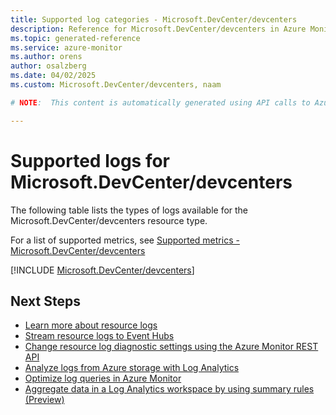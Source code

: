 ```yaml
---
title: Supported log categories - Microsoft.DevCenter/devcenters
description: Reference for Microsoft.DevCenter/devcenters in Azure Monitor Logs.
ms.topic: generated-reference
ms.service: azure-monitor
ms.author: orens
author: osalzberg
ms.date: 04/02/2025
ms.custom: Microsoft.DevCenter/devcenters, naam

# NOTE:  This content is automatically generated using API calls to Azure. Any edits made on these files will be overwritten in the next run of the script. 

---
```





# Supported logs for Microsoft.DevCenter/devcenters  
The following table lists the types of logs available for the Microsoft.DevCenter/devcenters resource type.
  
  
  
For a list of supported metrics, see [Supported metrics - Microsoft.DevCenter/devcenters](../supported-metrics/microsoft-devcenter-devcenters-metrics.md)  
  

  
[!INCLUDE [Microsoft.DevCenter/devcenters](~/reusable-content/ce-skilling/azure/includes/azure-monitor/reference/logs/microsoft-devcenter-devcenters-logs-include.md)]  
  

## Next Steps

* [Learn more about resource logs](/azure/azure-monitor/essentials/platform-logs-overview)
* [Stream resource logs to Event Hubs](/azure/azure-monitor/essentials/resource-logs#send-to-azure-event-hubs)
* [Change resource log diagnostic settings using the Azure Monitor REST API](/rest/api/monitor/diagnosticsettings)
* [Analyze logs from Azure storage with Log Analytics](/azure/azure-monitor/essentials/resource-logs#send-to-log-analytics-workspace)
* [Optimize log queries in Azure Monitor](/azure/azure-monitor/logs/query-optimization)
* [Aggregate data in a Log Analytics workspace by using summary rules (Preview)](/azure/azure-monitor/logs/summary-rules)